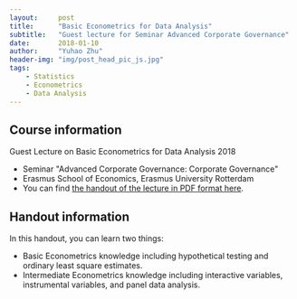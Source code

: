 ```yaml
---
layout:     post
title:      "Basic Econometrics for Data Analysis"
subtitle:   "Guest lecture for Seminar Advanced Corporate Governance"
date:       2018-01-10
author:     "Yuhao Zhu"
header-img: "img/post_head_pic_js.jpg"
tags:
    - Statistics
    - Econometrics
    - Data Analysis
---
```


## Course information
Guest Lecture on Basic Econometrics for Data Analysis 2018
- Seminar "Advanced Corporate Governance: Corporate Governance"
- Erasmus School of Economics, Erasmus University Rotterdam
- You can find <a href="{{site.url}}/doc/posts/handout_lecture_20180110_v3" target="_blank">the handout of the lecture in PDF format here</a>.

## Handout information
In this handout, you can learn two things:
- Basic Econometrics knowledge including hypothetical testing and ordinary least square estimates.
- Intermediate Econometrics knowledge including interactive variables, instrumental variables, and panel data analysis.
